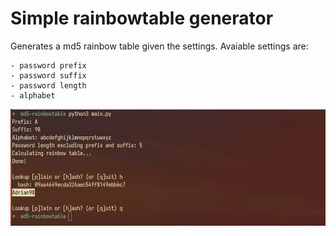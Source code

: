 # Simple rainbowtable generator

Generates a md5 rainbow table given the settings.
Avaiable settings are:

    - password prefix
    - password suffix
    - password length
    - alphabet

![Example](/screenshot.png?raw=true "Screenshot")
